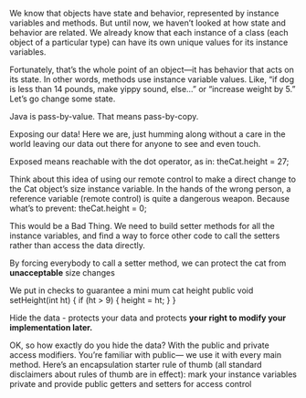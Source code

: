 We know that objects
have state and behavior, represented by instance variables and methods. But until now, we
haven’t looked at how state and behavior are related.
We already know that each instance of a
class (each object of a particular type) can have its own unique values for its instance variables. 

Fortunately, that’s the whole point of an object—it has behavior that acts on its state.  In
other words, methods use instance variable values. Like, “if dog is less than 14 pounds, make
yippy sound, else...” or “increase weight by 5.” Let’s go change some state.


Java is pass-by-value.
That means pass-by-copy.


Exposing our data!
Here we are, just humming along without a
care in the world leaving our data out there
for anyone to see and even touch.

Exposed means reachable with the dot operator, as in:
theCat.height = 27;

Think about this idea of using our remote
control to make a direct change to the Cat
object’s size instance variable. In the hands of
the wrong person, a reference variable (remote
control) is quite a dangerous weapon. Because
what’s to prevent:
theCat.height = 0; 

This would be a Bad Thing. We need to build
setter methods for all the instance variables,
and find a way to force other code to call the
setters rather than access the data directly.

By forcing everybody to call a setter
method, we can protect the cat from
**unacceptable** size changes

We put in checks to
guarantee a mini
mum cat height
public void setHeight(int ht) {
if (ht > 9) {
height = ht;
}
}


Hide the data - protects your data and protects
**your right to modify your
implementation later.**

OK, so how exactly do you hide
the data? With the public
and private access modifiers.
You’re familiar with public—
we use it with every main
method.
Here’s an encapsulation starter
rule of thumb (all standard
disclaimers about rules of
thumb are in effect): mark your
instance variables private and
provide public getters and
setters for access control
